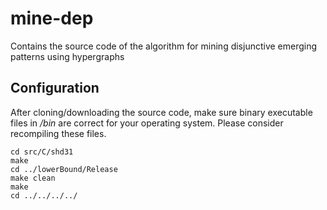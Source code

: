 mine-dep
========

Contains the source code of the algorithm for mining disjunctive emerging patterns using hypergraphs

Configuration
-------------

After cloning/downloading the source code, make sure binary executable files in */bin*
are correct for your operating system. Please consider recompiling these files.


	cd src/C/shd31
	make
	cd ../lowerBound/Release
	make clean
	make
	cd ../../../../


